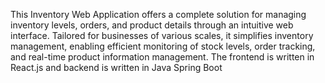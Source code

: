 This Inventory Web Application offers a complete solution for managing inventory levels, orders, and product details through an intuitive web interface. Tailored for businesses of various scales, it simplifies inventory management, enabling efficient monitoring of stock levels, order tracking, and real-time product information management.
The frontend is written in React.js and backend is written in Java Spring Boot
